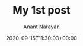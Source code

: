---
title: "My 1st post"
date: 2020-09-15T11:30:03+00:00
author: "Anant Narayan"
showToc: true
TocOpen: false
draft: false
hidemeta: false
description: "Desc Text."
disableHLJS: false
disableShare: true
hideSummary: false
searchHidden: false
ShowBreadCrumbs: false
ShowPostNavLinks: true
ShowWordCount: true
UseHugoToc: true
---